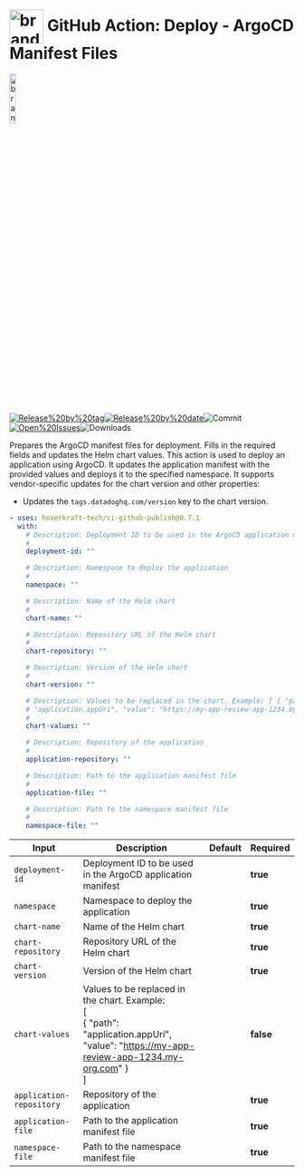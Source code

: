 <!-- start title -->

# <img src=".github/ghadocs/branding.svg" width="60px" align="center" alt="branding<icon:file-text color:blue>" /> GitHub Action: Deploy - ArgoCD Manifest Files

<!-- end title -->
<!--
// jscpd:ignore-start
-->
<!-- start branding -->

<img src=".github/ghadocs/branding.svg" width="15%" align="center" alt="branding<icon:file-text color:blue>" />

<!-- end branding -->
<!-- markdownlint-disable MD013 -->
<!-- start badges -->

<a href="https%3A%2F%2Fgithub.com%2Fhoverkraft-tech%2Fci-github-publish%2Freleases%2Flatest"><img src="https://img.shields.io/github/v/release/hoverkraft-tech/ci-github-publish?display_name=tag&sort=semver&logo=github&style=flat-square" alt="Release%20by%20tag" /></a><a href="https%3A%2F%2Fgithub.com%2Fhoverkraft-tech%2Fci-github-publish%2Freleases%2Flatest"><img src="https://img.shields.io/github/release-date/hoverkraft-tech/ci-github-publish?display_name=tag&sort=semver&logo=github&style=flat-square" alt="Release%20by%20date" /></a><img src="https://img.shields.io/github/last-commit/hoverkraft-tech/ci-github-publish?logo=github&style=flat-square" alt="Commit" /><a href="https%3A%2F%2Fgithub.com%2Fhoverkraft-tech%2Fci-github-publish%2Fissues"><img src="https://img.shields.io/github/issues/hoverkraft-tech/ci-github-publish?logo=github&style=flat-square" alt="Open%20Issues" /></a><img src="https://img.shields.io/github/downloads/hoverkraft-tech/ci-github-publish/total?logo=github&style=flat-square" alt="Downloads" />

<!-- end badges -->
<!-- markdownlint-enable MD013 -->
<!--
// jscpd:ignore-end
-->
<!-- start description -->

Prepares the ArgoCD manifest files for deployment.
Fills in the required fields and updates the Helm chart values.
This action is used to deploy an application using ArgoCD.
It updates the application manifest with the provided values and deploys it to the specified namespace.
It supports vendor-specific updates for the chart version and other properties:

- Updates the `tags.datadoghq.com/version` key to the chart version.

<!-- end description -->
<!-- start contents -->
<!-- end contents -->
<!-- start usage -->

```yaml
- uses: hoverkraft-tech/ci-github-publish@0.7.1
  with:
    # Description: Deployment ID to be used in the ArgoCD application manifest
    #
    deployment-id: ""

    # Description: Namespace to deploy the application
    #
    namespace: ""

    # Description: Name of the Helm chart
    #
    chart-name: ""

    # Description: Repository URL of the Helm chart
    #
    chart-repository: ""

    # Description: Version of the Helm chart
    #
    chart-version: ""

    # Description: Values to be replaced in the chart. Example: [ { "path":
    # "application.appUri", "value": "https://my-app-review-app-1234.my-org.com" } ]
    #
    chart-values: ""

    # Description: Repository of the application
    #
    application-repository: ""

    # Description: Path to the application manifest file
    #
    application-file: ""

    # Description: Path to the namespace manifest file
    #
    namespace-file: ""
```

<!-- end usage -->
<!-- start inputs -->

| **Input**                           | **Description**                                                                                                                                           | **Default** | **Required** |
| ----------------------------------- | --------------------------------------------------------------------------------------------------------------------------------------------------------- | ----------- | ------------ |
| <code>deployment-id</code>          | Deployment ID to be used in the ArgoCD application manifest                                                                                               |             | **true**     |
| <code>namespace</code>              | Namespace to deploy the application                                                                                                                       |             | **true**     |
| <code>chart-name</code>             | Name of the Helm chart                                                                                                                                    |             | **true**     |
| <code>chart-repository</code>       | Repository URL of the Helm chart                                                                                                                          |             | **true**     |
| <code>chart-version</code>          | Version of the Helm chart                                                                                                                                 |             | **true**     |
| <code>chart-values</code>           | Values to be replaced in the chart. Example:<br /> [<br /> { "path": "application.appUri", "value": "https://my-app-review-app-1234.my-org.com" }<br /> ] |             | **false**    |
| <code>application-repository</code> | Repository of the application                                                                                                                             |             | **true**     |
| <code>application-file</code>       | Path to the application manifest file                                                                                                                     |             | **true**     |
| <code>namespace-file</code>         | Path to the namespace manifest file                                                                                                                       |             | **true**     |

<!-- end inputs -->
<!-- start outputs -->
<!-- end outputs -->
<!-- start [.github/ghadocs/examples/] -->
<!-- end [.github/ghadocs/examples/] -->
